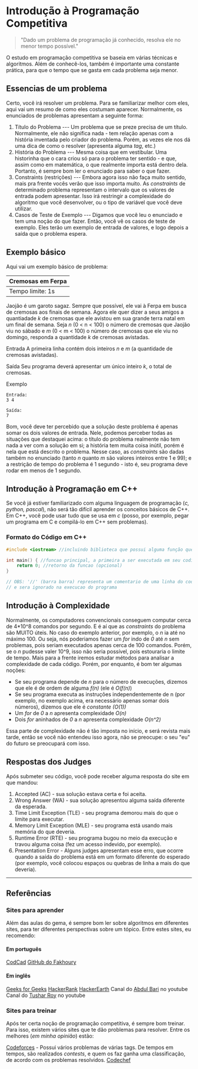 # Introdução à Programação Competitiva

> "Dado um problema de programação já conhecido, resolva ele no menor tempo possível."

O estudo em programação competitiva se baseia em várias técnicas e algoritmos. Além de conhecê-los, também é importante uma constante prática, para que o tempo que se gasta em cada problema seja menor.

## Essencias de um problema

Certo, você irá resolver um problema. Para se familiarizar melhor com eles, aqui vai um resumo de como eles costumam aparecer. Normalmente, os enunciados de problemas apresentam a seguinte forma:
1. Título do Problema
--- Um problema que se preze precisa de um título. Normalmente, ele não significa nada - tem relação apenas com a história inventada pelo criador do problema. Porém, as vezes ele nos dá uma dica de como o resolver (apresenta alguma *tag*, etc.)
2. História do Problema
--- Mesma coisa que em vestibular. Uma historinha que o cara criou só para o problema ter sentido - e que, assim como em matemática, o que realmente importa está dentro dela. Portanto, é sempre bom ler o enunciado para saber o que fazer.
3. Constraints (restrições)
--- Embora agora isso não faça muito sentido, mais pra frente vocês verão que isso importa muito. As *constraints* de determinado problema representam o intervalo que os valores de entrada podem apresentar. Isso irá restringir a complexidade do algoritmo que você desenvolver, ou o tipo de variável que você deve utilizar.
4. Casos de Teste de Exemplo
--- Digamos que você leu o enunciado e tem uma noção do que fazer. Então, você vê os casos de teste de exemplo. Eles terão um exemplo de entrada de valores, e logo depois a saída que o problema espera.

## Exemplo básico

Aqui vai um exemplo básico de problema:

| Cremosas em Ferpa |
| --- |
| Tempo limite: 1s |

Jaojão é um garoto sagaz. Sempre que possível, ele vai à Ferpa em busca de cremosas aos finais de semana. Agora ele quer dizer a seus amigos a quantiadade *k* de cremosas que ele avistou em sua grande terra natal em um final de semana. Seja *n* (0 < n < 100) o número de cremosas que Jaojão viu no sábado e *m* (0 < m < 100) o número de cremosas que ele viu no domingo, responda a quantidade *k* de cremosas avistadas.

Entrada
A primeira linha contém dois inteiros *n* e *m* (a quantidade de cremosas avistadas).

Saída
Seu programa deverá apresentar um único inteiro *k*, o total de cremosas.

Exemplo
```
Entrada:
3 4

Saída:
7
```

Bom, você deve ter percebido que a solução deste problema é apenas somar os dois valores de entrada. Nele, podemos perceber todas as situações que destaquei acima: o título do problema realmente não tem nada a ver com a solução em si; a história tem muita coisa inútil, porém é nela que está descrito o problema. Nesse caso, as *constraints* são dadas também no enunciado (tanto *n* quanto *m* são valores inteiros entre 1 e 99); e a restrição de tempo do problema é 1 segundo - isto é, seu programa deve rodar em menos de 1 segundo.

## Introdução à Programação em C++

Se você já estiver familiarizado com alguma linguagem de programação (*c, python, pascal*), não será tão difícil aprender os conceitos básicos de C++. Em C++, você pode usar tudo que se usa em *c* (posso, por exemplo, pegar um programa em C e compilá-lo em C++ sem problemas).

### Formato do Código em C++
```c++
#include <iostream> //incluindo biblioteca que possui alguma função que eu quero

int main() { //funcao principal, a primeira a ser executada em seu codigo
    return 0; //retorno da funcao (opcional)
}

// OBS: '//' (barra barra) representa um comentario de uma linha do codigo
// e sera ignorado na execucao do programa
```



## Introdução à Complexidade

Normalmente, os computadores convencionais conseguem computar cerca de 4*10^8 comandos por segundo. E é aí que as *constraints* do problema são MUITO úteis. No caso do exemplo anterior, por exemplo, o *n* ia até no máximo 100. Ou seja, nós poderiamos fazer um *for* indo de *0* até *n* sem problemas, pois seriam executados apenas cerca de 100 comandos. Porém, se o *n* pudesse valer 10^9, isso não seria possível, pois estouraria o limite de tempo.
Mais para a frente iremos estudar métodos para analisar a complexidade de cada código. Porém, por enquanto, é bom ter algumas noções:
- Se seu programa depende de *n* para o número de execuções, dizemos que ele é de ordem de alguma *f(n)* (ele é *O(f(n)*)
- Se seu programa executa as instruções independentemente de n (por exemplo, no exemplo acima, era necessário apenas somar dois números), dizemos que ele é *constante (O(1))*
- Um *for* de *0* a *n* apresenta complexidade *O(n)*
- Dois *for* aninhados de *0* a *n* apresenta complexidade *O(n^2)*

Essa parte de complexidade não é tão imposta no início, e será revista mais tarde, então se você não entendeu isso agora, não se preocupe: o seu "eu" do futuro se preocupará com isso.

## Respostas dos Judges
Após submeter seu código, você pode receber alguma resposta do site em que mandou:
1. Accepted (AC) - sua solução estava certa e foi aceita.
2. Wrong Answer (WA) - sua solução apresentou alguma saída diferente da esperada.
3. Time Limit Exception (TLE) - seu programa demorou mais do que o limite para executar.
4. Memory Limit Exception (MLE) - seu programa está usando mais memória do que deveria.
5. Runtime Error (RTE) - seu programa bugou no meio da execução e travou alguma coisa (fez um acesso indevido, por exemplo).
5. Presentation Error - Alguns judges apresentam esse erro, que ocorre quando a saída do problema está em um formato diferente do esperado (por exemplo, você colocou espaços ou quebras de linha a mais do que deveria).

---

## Referências

### Sites para aprender
Além das aulas do gema, é sempre bom ler sobre algoritmos em diferentes sites, para ter diferentes perspectivas sobre um tópico. Entre estes sites, eu recomendo:

#### Em português
[CodCad](http://www.codcad.com/)
[GitHub do Fakhoury](githubdofakhourylink)

#### Em inglês
[Geeks for Geeks](https://www.geeksforgeeks.org/)
[HackerRank](https://www.hackerrank.com/)
[HackerEarth](https://www.hackerearth.com/)
Canal do [Abdul Bari](https://www.youtube.com/channel/UCZCFT11CWBi3MHNlGf019nw/) no youtube
Canal do [Tushar Roy](https://www.youtube.com/user/tusharroy2525) no youtube

### Sites para treinar
Após ter certa noção de programação competitiva, é sempre bom treinar. Para isso, existem vários sites que te dão problemas para resolver. Entre os melhores (*em minha opinião*) estão:

[Codeforces](https://www.codeforces.com) - Possui vários problemas de várias tags. De tempos em tempos, são realizados *contests*, e quem os faz ganha uma classificação, de acordo com os problemas resolvidos.
[Codechef](https://www.codechef.com)
